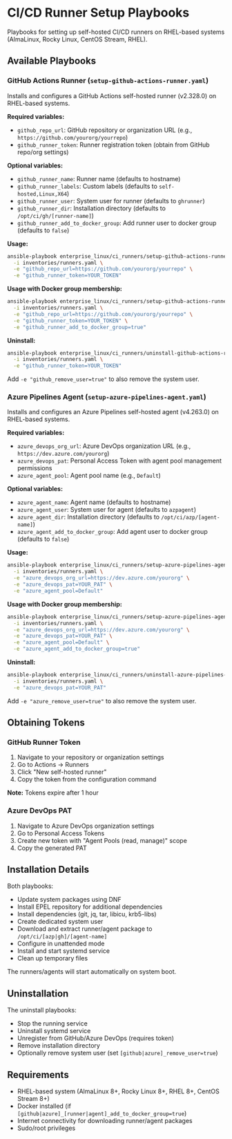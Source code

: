 # CI/CD Runner Setup Playbooks

Playbooks for setting up self-hosted CI/CD runners on RHEL-based systems (AlmaLinux, Rocky Linux, CentOS Stream, RHEL).

## Available Playbooks

### GitHub Actions Runner (`setup-github-actions-runner.yaml`)

Installs and configures a GitHub Actions self-hosted runner (v2.328.0) on RHEL-based systems.

**Required variables:**
- `github_repo_url`: GitHub repository or organization URL (e.g., `https://github.com/yourorg/yourrepo`)
- `github_runner_token`: Runner registration token (obtain from GitHub repo/org settings)

**Optional variables:**
- `github_runner_name`: Runner name (defaults to hostname)
- `github_runner_labels`: Custom labels (defaults to `self-hosted,Linux,X64`)
- `github_runner_user`: System user for runner (defaults to `ghrunner`)
- `github_runner_dir`: Installation directory (defaults to `/opt/ci/gh/[runner-name]`)
- `github_runner_add_to_docker_group`: Add runner user to docker group (defaults to `false`)

**Usage:**
```bash
ansible-playbook enterprise_linux/ci_runners/setup-github-actions-runner.yaml \
  -i inventories/runners.yaml \
  -e "github_repo_url=https://github.com/yourorg/yourrepo" \
  -e "github_runner_token=YOUR_TOKEN"
```

**Usage with Docker group membership:**
```bash
ansible-playbook enterprise_linux/ci_runners/setup-github-actions-runner.yaml \
  -i inventories/runners.yaml \
  -e "github_repo_url=https://github.com/yourorg/yourrepo" \
  -e "github_runner_token=YOUR_TOKEN" \
  -e "github_runner_add_to_docker_group=true"
```

**Uninstall:**
```bash
ansible-playbook enterprise_linux/ci_runners/uninstall-github-actions-runner.yaml \
  -i inventories/runners.yaml \
  -e "github_runner_token=YOUR_TOKEN"
```

Add `-e "github_remove_user=true"` to also remove the system user.

### Azure Pipelines Agent (`setup-azure-pipelines-agent.yaml`)

Installs and configures an Azure Pipelines self-hosted agent (v4.263.0) on RHEL-based systems.

**Required variables:**
- `azure_devops_org_url`: Azure DevOps organization URL (e.g., `https://dev.azure.com/yourorg`)
- `azure_devops_pat`: Personal Access Token with agent pool management permissions
- `azure_agent_pool`: Agent pool name (e.g., `Default`)

**Optional variables:**
- `azure_agent_name`: Agent name (defaults to hostname)
- `azure_agent_user`: System user for agent (defaults to `azpagent`)
- `azure_agent_dir`: Installation directory (defaults to `/opt/ci/azp/[agent-name]`)
- `azure_agent_add_to_docker_group`: Add agent user to docker group (defaults to `false`)

**Usage:**
```bash
ansible-playbook enterprise_linux/ci_runners/setup-azure-pipelines-agent.yaml \
  -i inventories/runners.yaml \
  -e "azure_devops_org_url=https://dev.azure.com/yourorg" \
  -e "azure_devops_pat=YOUR_PAT" \
  -e "azure_agent_pool=Default"
```

**Usage with Docker group membership:**
```bash
ansible-playbook enterprise_linux/ci_runners/setup-azure-pipelines-agent.yaml \
  -i inventories/runners.yaml \
  -e "azure_devops_org_url=https://dev.azure.com/yourorg" \
  -e "azure_devops_pat=YOUR_PAT" \
  -e "azure_agent_pool=Default" \
  -e "azure_agent_add_to_docker_group=true"
```

**Uninstall:**
```bash
ansible-playbook enterprise_linux/ci_runners/uninstall-azure-pipelines-agent.yaml \
  -i inventories/runners.yaml \
  -e "azure_devops_pat=YOUR_PAT"
```

Add `-e "azure_remove_user=true"` to also remove the system user.

## Obtaining Tokens

### GitHub Runner Token

1. Navigate to your repository or organization settings
2. Go to Actions → Runners
3. Click "New self-hosted runner"
4. Copy the token from the configuration command

**Note:** Tokens expire after 1 hour

### Azure DevOps PAT

1. Navigate to Azure DevOps organization settings
2. Go to Personal Access Tokens
3. Create new token with "Agent Pools (read, manage)" scope
4. Copy the generated PAT

## Installation Details

Both playbooks:
- Update system packages using DNF
- Install EPEL repository for additional dependencies
- Install dependencies (git, jq, tar, libicu, krb5-libs)
- Create dedicated system user
- Download and extract runner/agent package to `/opt/ci/[azp|gh]/[agent-name]`
- Configure in unattended mode
- Install and start systemd service
- Clean up temporary files

The runners/agents will start automatically on system boot.

## Uninstallation

The uninstall playbooks:
- Stop the running service
- Uninstall systemd service
- Unregister from GitHub/Azure DevOps (requires token)
- Remove installation directory
- Optionally remove system user (set `[github|azure]_remove_user=true`)

## Requirements

- RHEL-based system (AlmaLinux 8+, Rocky Linux 8+, RHEL 8+, CentOS Stream 8+)
- Docker installed (if `[github|azure]_[runner|agent]_add_to_docker_group=true`)
- Internet connectivity for downloading runner/agent packages
- Sudo/root privileges
